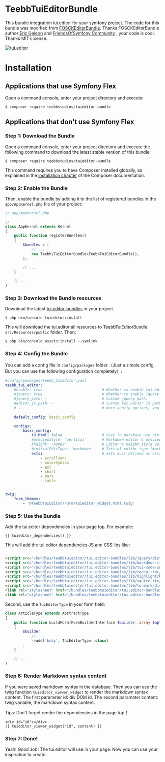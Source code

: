 # TeebbTuiEditorBundle
This bundle integration tui.editor for your symfony project. The code for this bundle was modified from [FOSCKEditorBundle](https://github.com/FriendsOfSymfony/FOSCKEditorBundle).
Thanks FOSCKEditorBundle author:[Eric Geleon](https://github.com/egeloen) and [FriendsOfSymfony Community](https://github.com/FriendsOfSymfony/FOSCKEditorBundle/graphs/contributors) , your code is cool. Thanks MIT License.

![tui.editor](https://user-images.githubusercontent.com/1215767/34356204-4c03be8a-ea7f-11e7-9aa9-0d84f9e912ec.gif)

Installation
============

Applications that use Symfony Flex
----------------------------------

Open a command console, enter your project directory and execute:

```console
$ composer require teebbstudios/tuieditor-bundle
```

Applications that don't use Symfony Flex
----------------------------------------

### Step 1: Download the Bundle

Open a command console, enter your project directory and execute the
following command to download the latest stable version of this bundle:

```console
$ composer require teebbstudios/tuieditor-bundle
```

This command requires you to have Composer installed globally, as explained
in the [installation chapter](https://getcomposer.org/doc/00-intro.md)
of the Composer documentation.

### Step 2: Enable the Bundle

Then, enable the bundle by adding it to the list of registered bundles
in the `app/AppKernel.php` file of your project:

```php
// app/AppKernel.php

// ...
class AppKernel extends Kernel
{
    public function registerBundles()
    {
        $bundles = [
            // ...
            new Teebb\TuiEditorBundle\TeebbTuiEditorBundle(),
        ];

        // ...
    }

    // ...
}
```

### Step 3: Download the Bundle resources

Download the latest [tui.editor-bundles](https://github.com/teebbstudios/tui.editor-bundles) in your project. 

```console 
$ php bin/console tuieditor:install
```

This will download the tui.editor all resources to TeebbTuiEditorBundle `src/Resources/public` folder. Then:


```console
$ php bin/console assets:install --symlink
```
### Step 4: Config the Bundle

You can add a config file in `config/packages` folder.（Just a simple config, But you can use the following configuration completely）:
```yaml
#config/packages/teebb_tuieditor.yaml
teebb_tui_editor:
    #enable: true                           # Whether to enable tui.editor.
    #jquery: true                           # Whether to enable jquery in dependencies.
    #jquery_path: ~                         # Custom jquery path.
    #editor_js_path: ~                      # Custom tui.editor js path.
    # ...                                   # more config options, you can see: bin/console debug:config teebb_tui_editor 
    
    default_config: basic_config

    configs:
        basic_config:
            to_html: false                  # Save to database use html syntax?
            #previewStyle: 'vertical'       # Markdown editor's preview style (tab, vertical)
            #height: '400px'                # Editor's height style value. Height is applied as border-box ex) '300px', '100%', 'auto'
            #initialEditType: 'markdown'    # Initial editor type (markdown, wysiwyg)
            exts:                           # exts must defined as array
                - scrollSync
                - colorSyntax
                - uml
                - chart
                - mark
                - table


twig:
    form_themes:
        - '@TeebbTuiEditor/Form/tuieditor_widget.html.twig'

```

### Step 5: Use the Bundle

Add the tui.editor dependencies in your page top. For example:

```twig
{{ tuieditor_dependencies() }}
```
This will add the tui.editor dependencies JS and CSS libs like:

```html

<script src="/bundles/teebbtuieditor/tui.editor-bundles/lib/jquery/dist/jquery.min.js"></script>
<script src="/bundles/teebbtuieditor/tui.editor-bundles/lib/markdown-it/dist/markdown-it.min.js"></script>
<script src="/bundles/teebbtuieditor/tui.editor-bundles/lib/tui-code-snippet/dist/tui-code-snippet.min.js"></script>
<script src="/bundles/teebbtuieditor/tui.editor-bundles/lib/codemirror/lib/codemirror.js"></script>
<script src="/bundles/teebbtuieditor/tui.editor-bundles/lib/highlight/highlight.pack.js"></script>
<script src="/bundles/teebbtuieditor/tui.editor-bundles/lib/squire-rte/build/squire-raw.js"></script>
<script src="/bundles/teebbtuieditor/tui.editor-bundles/lib/to-mark/dist/to-mark.min.js"></script>
<link rel="stylesheet" href="/bundles/teebbtuieditor/tui.editor-bundles/lib/codemirror/lib/codemirror.css">
<link rel="stylesheet" href="/bundles/teebbtuieditor/tui.editor-bundles/lib/highlight/styles/github.css">

```

Second, use the `TuiEditorType` in your form field:

```php
class ArticleType extends AbstractType
{
    public function buildForm(FormBuilderInterface $builder, array $options)
    {
        $builder
            // ...
            ->add('body', TuiEditorType::class)
        ;
    }

    // ...
} 
```

### Step 6: Render Markdown syntax content

If you were saved markdown syntax in the database. Then you can use the twig function `tuieditor_viewer_widget` to render the markdown syntax content. 
The first parameter id:  div DOM id.
The second parameter content: twig variable, the markdown syntax content.

Tips: Don't forget render the dependencies in the page top！

```twig
<div id="id"></div>
{{ tuieditor_viewer_widget("id", content) }}
```

### Step 7: Done!
Yeah! Good Job! The tui.editor will use in your page. Now you can use your inspiration to create.